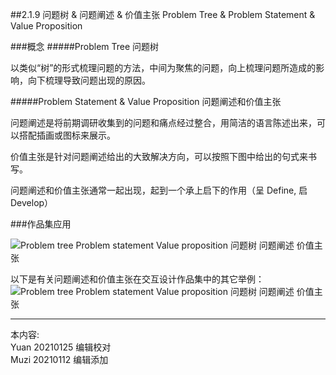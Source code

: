 ##2.1.9 问题树 & 问题阐述 & 价值主张 Problem Tree & Problem Statement & Value Proposition

###概念
#####Problem Tree 问题树

 以类似“树”的形式梳理问题的方法，中间为聚焦的问题，向上梳理问题所造成的影响，向下梳理导致问题出现的原因。

#####Problem Statement & Value Proposition 问题阐述和价值主张

  问题阐述是将前期调研收集到的问题和痛点经过整合，用简洁的语言陈述出来，可以搭配插画或图标来展示。

  价值主张是针对问题阐述给出的大致解决方向，可以按照下图中给出的句式来书写。

  问题阐述和价值主张通常一起出现，起到一个承上启下的作用（呈 Define, 启 Develop）

###作品集应用

![Problem tree Problem statement Value proposition 问题树 问题阐述 价值主张](http://kitpic.makebi.net/2021/ixd_19.jpg)



以下是有关问题阐述和价值主张在交互设计作品集中的其它举例：
![Problem tree Problem statement Value proposition 问题树 问题阐述 价值主张](http://kitpic.makebi.net/2021/ixd_20.jpg)




---
本内容:    
Yuan 20210125 编辑校对  
Muzi 20210112 编辑添加
